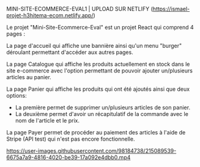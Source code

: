 MINI-SITE-ECOMMERCE-EVAL1 | UPLOAD SUR NETLIFY (https://ismael-projet-h3hitema-ecom.netlify.app/)

Le projet "Mini-Site-Ecommerce-Eval" est un projet React qui comprend 4 pages :

La page d'accueil qui affiche une bannière ainsi qu'un menu "burger" déroulant permettant d'accéder aux autres pages.

La page Catalogue qui affiche les produits actuellement en stock dans le site e-commerce avec l'option permettant de pouvoir ajouter un/plusieurs articles au panier.

La page Panier qui affiche les produits qui ont été ajoutés ainsi que deux options:

  - La première permet de supprimer un/plusieurs articles de son panier.
  - La deuxième permet d'avoir un récapitulatif de la commande avec le nom de l'article et le prix.

La page Payer permet de procéder au paiement des articles à l'aide de Stripe (API test) qui n'est pas encore fonctionnelle.


https://user-images.githubusercontent.com/98184738/215089539-6675a7a9-4816-4020-be39-17a092e4dbb0.mp4

